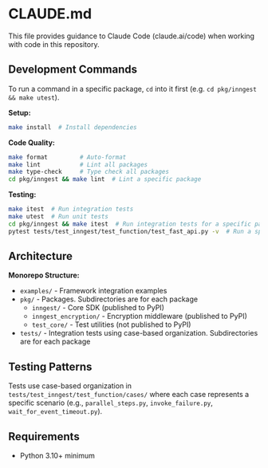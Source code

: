 # CLAUDE.md

This file provides guidance to Claude Code (claude.ai/code) when working with code in this repository.

## Development Commands

To run a command in a specific package, `cd` into it first (e.g. `cd pkg/inngest && make utest`).

**Setup:**

```bash
make install  # Install dependencies
```

**Code Quality:**

```bash
make format         # Auto-format
make lint           # Lint all packages
make type-check     # Type check all packages
cd pkg/inngest && make lint  # Lint a specific package
```

**Testing:**

```bash
make itest  # Run integration tests
make utest  # Run unit tests
cd pkg/inngest && make itest  # Run integration tests for a specific package
pytest tests/test_inngest/test_function/test_fast_api.py -v  # Run a specific test file
```

## Architecture

**Monorepo Structure:**

- `examples/` - Framework integration examples
- `pkg/` - Packages. Subdirectories are for each package
  - `inngest/` - Core SDK (published to PyPI)
  - `inngest_encryption/` - Encryption middleware (published to PyPI)
  - `test_core/` - Test utilities (not published to PyPI)
- `tests/` - Integration tests using case-based organization. Subdirectories are for each package

## Testing Patterns

Tests use case-based organization in `tests/test_inngest/test_function/cases/` where each case represents a specific scenario (e.g., `parallel_steps.py`, `invoke_failure.py`, `wait_for_event_timeout.py`).

## Requirements

- Python 3.10+ minimum
